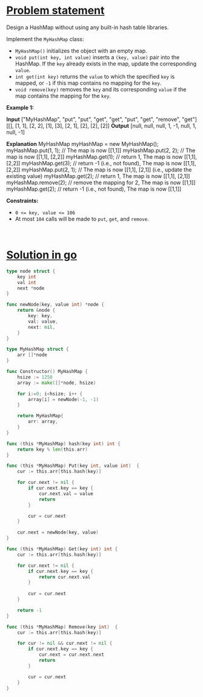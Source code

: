 # [Problem statement](https://leetcode.com/problems/design-hashmap)

Design a HashMap without using any built-in hash table libraries.

Implement the `MyHashMap` class:

* `MyHashMap()` initializes the object with an empty map.
* `void put(int key, int value)` inserts a `(key, value)` pair into the HashMap. If the `key` already exists in the map, update the corresponding `value`.
* `int get(int key)` returns the `value` to which the specified `key` is mapped, or `-1` if this map contains no mapping for the `key`.
* `void remove(key)` removes the `key` and its corresponding `value` if the map contains the mapping for the `key`.

**Example 1:**


**Input**
["MyHashMap", "put", "put", "get", "get", "put", "get", "remove", "get"]
[[], [1, 1], [2, 2], [1], [3], [2, 1], [2], [2], [2]]
**Output**
[null, null, null, 1, -1, null, 1, null, -1]

**Explanation**
MyHashMap myHashMap = new MyHashMap();
myHashMap.put(1, 1); // The map is now [[1,1]]
myHashMap.put(2, 2); // The map is now [[1,1], [2,2]]
myHashMap.get(1);    // return 1, The map is now [[1,1], [2,2]]
myHashMap.get(3);    // return -1 (i.e., not found), The map is now [[1,1], [2,2]]
myHashMap.put(2, 1); // The map is now [[1,1], [2,1]] (i.e., update the existing value)
myHashMap.get(2);    // return 1, The map is now [[1,1], [2,1]]
myHashMap.remove(2); // remove the mapping for 2, The map is now [[1,1]]
myHashMap.get(2);    // return -1 (i.e., not found), The map is now [[1,1]]

**Constraints:**

* `0 <= key, value <= 106`
* At most `104` calls will be made to `put`, `get`, and `remove`.

<br />

# [Solution in go](https://leetcode.com/submissions/detail/956075165/)

```go
type node struct {
    key int
    val int
    next *node
}

func newNode(key, value int) *node {
    return &node {
        key: key,
        val: value,
        next: nil,
    }
}

type MyHashMap struct {
    arr []*node
}

func Constructor() MyHashMap {
    hsize := 1250
    array := make([]*node, hsize)

    for i:=0; i<hsize; i++ {
        array[i] = newNode(-1, -1)
    }

    return MyHashMap{
        arr: array,
    }
}

func (this *MyHashMap) hash(key int) int {
    return key % len(this.arr)
}

func (this *MyHashMap) Put(key int, value int)  {
    cur := this.arr[this.hash(key)]

    for cur.next != nil {
        if cur.next.key == key {
            cur.next.val = value
            return
        }

        cur = cur.next
    }

    cur.next = newNode(key, value)
}

func (this *MyHashMap) Get(key int) int {
    cur := this.arr[this.hash(key)]

    for cur.next != nil {
        if cur.next.key == key {
            return cur.next.val
        }
        
        cur = cur.next
    }

    return -1
}

func (this *MyHashMap) Remove(key int)  {
    cur := this.arr[this.hash(key)]

    for cur != nil && cur.next != nil {
        if cur.next.key == key {
            cur.next = cur.next.next
            return
        }

        cur = cur.next
    }
}
```
